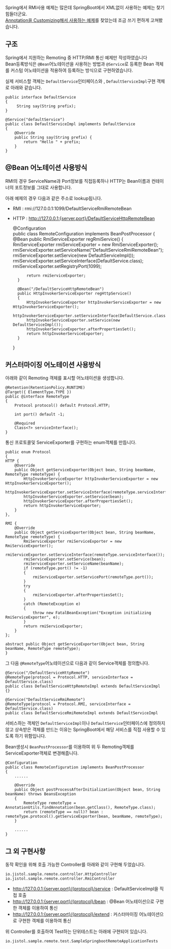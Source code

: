 Spring에서 RMI사용 예제는 많은데 SpringBoot에서 XML없이 사용하는 예제는 찾기 힘들더군요.   
[Annotation을 Customizing해서 사용하는 예제](https://earldouglas.com/posts/spring-remoting-annotation.html)를 찾았는데 조금 쓰기 편하게 고쳐봤습니다.   

구조
----
Spring에서 지원하는 Remoting 중 HTTP/RMI 통신 예제만 작성하였습니다    
Bean등록방식은 `@Bean`어노테이션을 사용하는 방법과 `@Service`로 등록한 Bean 객체를 커스텀 어노테이션을 적용하여 등록하는 방식으로 구현하였습니다.


실제 서비스할 객체는 `DefaultService`인터페이스와 , `DefaultServiceImpl`구현 객체로 아래와 같습니다.


    public interface DefaultService
    {
         String say(String prefix);
    }

    @Service("defaultService")
    public class DefaultServiceImpl implements DefaultService
    {
        @Override
        public String say(String prefix) {
            return "Hello " + prefix;
        }
    }




@Bean 어노테이션 사용방식
----
RMI의 경우 ServiceName과 Port정보를 직접등록하나 HTTP는 Bean이름과 컨테이너의 포트정보를 그대로 사용합니다.

아래 예제의 경우 다음과 같은 주소로 lookup됩니다.

- RMI : rmi://127.0.0.1:1099/DefaultServiceRmiRemoteBean
- HTTP : http://127.0.0.1:{server.port}/DefaultServiceHttpRemoteBean    



    @Configuration     
    public class RemoteConfiguration implements BeanPostProcessor
    {     
        @Bean
        public RmiServiceExporter regRmiService()
        {
            RmiServiceExporter rmiServiceExporter = new RmiServiceExporter();
            rmiServiceExporter.setServiceName("DefaultServiceRmiRemoteBean");
            rmiServiceExporter.setService(new DefaultServiceImpl());
            rmiServiceExporter.setServiceInterface(DefaultService.class);
            rmiServiceExporter.setRegistryPort(1099);

            return rmiServiceExporter;
        }

        @Bean("/DefaultServiceHttpRemoteBean")
        public HttpInvokerServiceExporter regHttpService()
        {
            HttpInvokerServiceExporter httpInvokerServiceExporter = new HttpInvokerServiceExporter();
            httpInvokerServiceExporter.setServiceInterface(DefaultService.class);
            httpInvokerServiceExporter.setService(new DefaultServiceImpl());
            httpInvokerServiceExporter.afterPropertiesSet();
            return httpInvokerServiceExporter;
        }
    }



커스터마이징 어노테이션 사용방식
----
아래와 같이 Remoting 객체를 표시할 어노테이션을 생성합니다.



    @Retention(RetentionPolicy.RUNTIME)
    @Target({ ElementType.TYPE })
    public @interface RemoteType
    {
        Protocol protocol() default Protocol.HTTP;

        int port() default -1;

        @Required
        Class<?> serviceInterface();
    }



통신 프로토콜및 ServiceExporter를 구현하는 enum객체를 만듭니다.



    public enum Protocol
    {
    HTTP {
        @Override
        public Object getServiceExporter(Object bean, String beanName, RemoteType remoteType) {
            HttpInvokerServiceExporter httpInvokerServiceExporter = new HttpInvokerServiceExporter();
            httpInvokerServiceExporter.setServiceInterface(remoteType.serviceInterface());
            httpInvokerServiceExporter.setService(bean);
            httpInvokerServiceExporter.afterPropertiesSet();
            return httpInvokerServiceExporter;
        }
    },

    RMI {
        @Override
        public Object getServiceExporter(Object bean, String beanName, RemoteType remoteType) {
            RmiServiceExporter rmiServiceExporter = new RmiServiceExporter();
            rmiServiceExporter.setServiceInterface(remoteType.serviceInterface());
            rmiServiceExporter.setService(bean);
            rmiServiceExporter.setServiceName(beanName);
            if (remoteType.port() != -1)
            {
                rmiServiceExporter.setServicePort(remoteType.port());
            }
            try
            {
                rmiServiceExporter.afterPropertiesSet();
            }
            catch (RemoteException e)
            {
                throw new FatalBeanException("Exception initializing RmiServiceExporter", e);
            }
            return rmiServiceExporter;
        }
    };

    abstract public Object getServiceExporter(Object bean, String beanName, RemoteType remoteType);
    }



그 다음 `@RemoteType`어노테이션으로 다음과 같이 Service객체를 정의합니다.


    @Service("/DefaultServiceHttpRemote")
    @RemoteType(protocol = Protocol.HTTP, serviceInterface = DefaultService.class)
    public class DefaultServiceHttpRemoteImpl extends DefaultServiceImpl {}

    @Service("DefaultServiceRmiRemote")
    @RemoteType(protocol = Protocol.RMI, serviceInterface = DefaultService.class)
    public class DefaultServiceRmiRemoteImpl extends DefaultServiceImpl


서비스하는 객체인 `DefaultServiceImpl`이나 `DefaultService`인터페이스에 정의하지 않고 상속받은 객체를 만드는 이유는 SpringBoot에서 해당 서비스를 직접 사용할 수 있도록 하기 위함입니다.

Bean생성시 `BeanPostProcessor`를 이용하여 위 두 Remoting객체를 ServiceExporter객체로 변경해줍니다.    


    @Configuration
    public class RemoteConfiguration implements BeanPostProcessor
    {
        ......

        @Override
        public Object postProcessAfterInitialization(Object bean, String beanName) throws BeansException
        {
            RemoteType remoteType = AnnotationUtils.findAnnotation(bean.getClass(), RemoteType.class);
            return (remoteType == null)? bean : remoteType.protocol().getServiceExporter(bean, beanName, remoteType);
        }

        ......
    }


그 외 구현사항
----
동작 확인을 위해 호출 가능한 Controller를 아래와 같이 구현해 두었습니다.

`io.jistol.sample.remote.controller.HttpController`    
`io.jistol.sample.remote.controller.RmiController`
- http://127.0.0.1:{server.port}/{protocol}/service : DefaultServiceImpl을 직접 호출
- http://127.0.0.1:{server.port}/{protocol}/bean : @Bean 어노테이션으로 구현한 객체를 이용하여 통신
- http://127.0.0.1:{server.port}/{protocol}/extend : 커스터마이징 어노테이션으로 구현한 객체를 이용하여 통신

위 Controller를 호출하여 Test하는 단위테스트는 아래에 구현되어 있습니다.

`io.jistol.sample.remote.test.SampleSpringbootRemoteApplicationTests`
